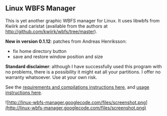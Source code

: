 ## Linux WBFS Manager ##

This is yet another graphic WBFS manager for Linux. It uses libwbfs from Kwiirk and caristat (available from the authors at http://github.com/kwiirk/wbfs/tree/master).

**New in version 0.1.12**: patches from Andreas Henriksson:
  * fix home directory button
  * save and restore window position and size



**Standard disclaimer**: although I have successfully used this program with no problems, there is a possibility it might eat all your partitions. I offer no warranty whatsoever. Use at your own risk.

See the [requirements and compilations instructions here](http://code.google.com/p/linux-wbfs-manager/wiki/CompilationInstallation), and [usage instructions here](http://code.google.com/p/linux-wbfs-manager/wiki/Usage).

![http://linux-wbfs-manager.googlecode.com/files/screenshot.png](http://linux-wbfs-manager.googlecode.com/files/screenshot.png)
